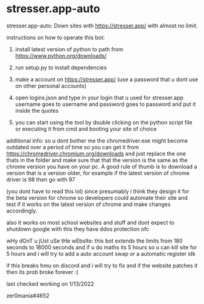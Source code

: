 # stresser.app-auto
stresser.app-auto: Down sites with https://stresser.app/ with almost no limit.

instructions on how to operate this bot:

1. install latest version of python to path from https://www.python.org/downloads/

2. run setup.py to install dependencies

3. make a account on https://stresser.app/ (use a password that u dont use on other personal accounts)

4. open logins.json and type in your login that u used for stresser.app username goes to username and password goes to password and put it inside the quotes

5. you can start using the tool by double clicking on the python script file or executing it from cmd and booting your site of choice

additional info: so u dont bother me the chromedriver.exe might become outdated over a period of time
so you can get it from https://chromedriver.chromium.org/downloads and just replace the one thats in the folder and make sure that that the version is the same as the chrome version you have on your pc. A good rule of thumb is to download a version that is a version older, for example if the latest version of chrome driver is 98 then go with 97 

(you dont have to read this lol) 
since presumably i think they design it for the beta version for chrome so developers could automate their site and test if it works on the latest version of chrome and make changes accordingly. 

also it works on most school websites and stuff and dont expect to shutdown google with this they have ddos protection ofc

wHy dOnT u jUst uSe tHe wEbsIte: this bot extends the limits from 180 seconds to 18000 seconds and if u do maths its 5 hours so u can kill site
for 5 hours and i will try to add a auto account swap or a automatic register idk

if this breaks hmu on discord and i will try to fix and if the website patches it then its prob broke forever :(

last checked working on 1/13/2022

zer0mania#4652
